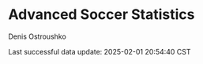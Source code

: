 # Advanced Soccer Statistics
Denis Ostroushko

<!-- gfm -->

Last successful data update: 2025-02-01 20:54:40 CST
